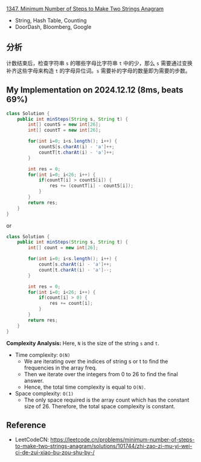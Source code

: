 [1347. Minimum Number of Steps to Make Two Strings Anagram](https://leetcode.com/problems/minimum-number-of-steps-to-make-two-strings-anagram/)

* String, Hash Table, Counting
* DoorDash, Bloomberg, Google

## 分析
计数结束后，检查字符串 `s` 的哪些字母比字符串 `t` 中的少，那么 `s` 需要通过变换补齐这些字母来构造 `t` 的字母异位词。`s` 需要补的字母的数量即为需要的步数。


## My Implementation on 2024.12.12 (8ms, beats 69%)
```java
class Solution {
    public int minSteps(String s, String t) {
        int[] countS = new int[26];
        int[] countT = new int[26];

        for(int i=0; i<s.length(); i++) {
            countS[s.charAt(i) - 'a']++;
            countT[t.charAt(i) - 'a']++;
        }

        int res = 0;
        for(int i=0; i<26; i++) {
            if(countT[i] > countS[i]) {
                res += (countT[i] - countS[i]);
            }
        }
        return res;
    }
}
```
or
```java
class Solution {
    public int minSteps(String s, String t) {
        int[] count = new int[26];

        for(int i=0; i<s.length(); i++) {
            count[s.charAt(i) - 'a']++;
            count[t.charAt(i) - 'a']--;
        }

        int res = 0;
        for(int i=0; i<26; i++) {
            if(count[i] > 0) {
                res += count[i];
            }
        }
        return res;
    }
}
```
**Complexity Analysis:** Here, `N` is the size of the string `s` and `t`.
* Time complexity: `O(N)`
    * We are iterating over the indices of string s or t to find the frequencies in the array freq. 
    * Then we iterate over the integers from 0 to 26 to find the final answer. 
    * Hence, the total time complexity is equal to `O(N)`.
* Space complexity: `O(1)`
    * The only space required is the array count which has the constant size of 26. Therefore, the total space complexity is constant.


## Reference
* LeetCodeCN: https://leetcode.cn/problems/minimum-number-of-steps-to-make-two-strings-anagram/solutions/101744/zhi-zao-zi-mu-yi-wei-ci-de-zui-xiao-bu-zou-shu-by-/
